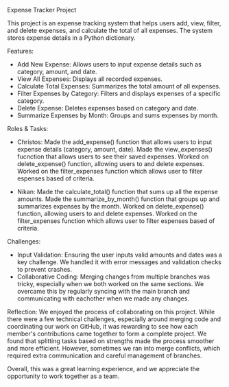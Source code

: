 Expense Tracker Project

This project is an expense tracking system that helps users add, view, filter, and delete expenses, and calculate the total of all expenses. The system stores expense details in a Python dictionary. 

Features:
- Add New Expense: Allows users to input expense details such as category, amount, and date.
- View All Expenses: Displays all recorded expenses.
- Calculate Total Expenses: Summarizes the total amount of all expenses.
- Filter Expenses by Category: Filters and displays expenses of a specific category.
- Delete Expense: Deletes expenses based on category and date.
- Summarize Expenses by Month: Groups and sums expenses by month.

Roles & Tasks:
- Christos: Made the add_expense() function that allows users to input expense details (category, amount, date). Made the view_expenses() fucnction that allows users to see their saved expenses. Worked on delete_expense() function, allowing users to and delete expenses. Worked on the filter_expenses function which allows user to filter espenses based of criteria. 

- Nikan: Made the calculate_total() function that sums up all the expense amounts. Made the summarize_by_month() function that groups up and summarizes expenses by the month. Worked on delete_expense() function, allowing users to and delete expenses. Worked on the filter_expenses function which allows user to filter espenses based of criteria.

Challenges:
- Input Validation: Ensuring the user inputs valid amounts and dates was a key challenge. We handled it with error messages and validation checks to prevent crashes.
- Collaborative Coding: Merging changes from multiple branches was tricky, especially when we both worked on the same sections. We overcame this by regularly syncing with the main branch and communicating with eachother when we made any changes.

Reflection:
We enjoyed the process of collaborating on this project. While there were a few technical challenges, especially around merging code and coordinating our work on GitHub, it was rewarding to see how each member's contributions came together to form a complete project. We found that splitting tasks based on strengths made the process smoother and more efficient. However, sometimes we ran into merge conflicts, which required extra communication and careful management of branches.

Overall, this was a great learning experience, and we appreciate the opportunity to work together as a team.
